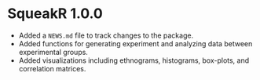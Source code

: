 # SqueakR 1.0.0

* Added a `NEWS.md` file to track changes to the package.
* Added functions for generating experiment and analyzing data between experimental groups.
* Added visualizations including ethnograms, histograms, box-plots, and correlation matrices.
